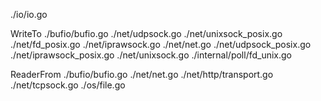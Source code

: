 ./io/io.go


WriteTo
./bufio/bufio.go
./net/udpsock.go
./net/unixsock_posix.go
./net/fd_posix.go
./net/iprawsock.go
./net/net.go
./net/udpsock_posix.go
./net/iprawsock_posix.go
./net/unixsock.go
./internal/poll/fd_unix.go


ReaderFrom
./bufio/bufio.go
./net/net.go
./net/http/transport.go
./net/tcpsock.go
./os/file.go